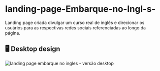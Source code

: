 # landing-page-Embarque-no-Ingl-s-
Landing page criada divulgar um curso real de inglês e direcionar os usuários para as respectivas redes sociais referenciadas ao longo da página.

## :desktop_computer: Desktop design
![landing page embarque no ingles - versão desktop](https://user-images.githubusercontent.com/80974593/191631100-a3ce8ae9-30c3-436d-8447-1ee881fc32c2.png)


